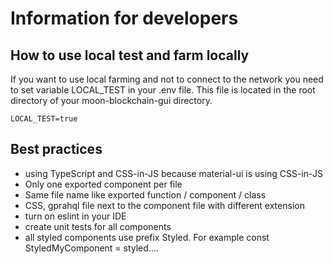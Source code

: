 # Information for developers

## How to use local test and farm locally

If you want to use local farming and not to connect to the network you need to set
variable LOCAL_TEST in your .env file. This file is located in the root directory of your moon-blockchain-gui directory.

```env
LOCAL_TEST=true
```

## Best practices

- using TypeScript and CSS-in-JS because material-ui is using CSS-in-JS
- Only one exported component per file
- Same file name like exported function / component / class
- CSS, gprahql file next to the component file with different extension
- turn on eslint in your IDE
- create unit tests for all components
- all styled components use prefix Styled. For example const StyledMyComponent = styled....
